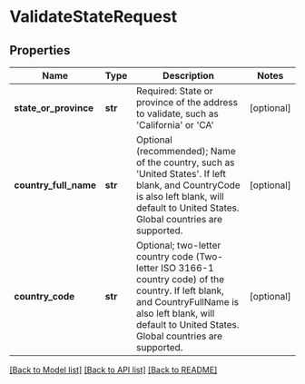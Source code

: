 # ValidateStateRequest

## Properties
Name | Type | Description | Notes
------------ | ------------- | ------------- | -------------
**state_or_province** | **str** | Required: State or province of the address to validate, such as &#39;California&#39; or &#39;CA&#39; | [optional] 
**country_full_name** | **str** | Optional (recommended); Name of the country, such as &#39;United States&#39;.  If left blank, and CountryCode is also left blank, will default to United States.  Global countries are supported. | [optional] 
**country_code** | **str** | Optional; two-letter country code (Two-letter ISO 3166-1 country code) of the country.  If left blank, and CountryFullName is also left blank, will default to United States.  Global countries are supported. | [optional] 

[[Back to Model list]](../README.md#documentation-for-models) [[Back to API list]](../README.md#documentation-for-api-endpoints) [[Back to README]](../README.md)


